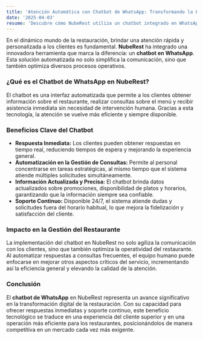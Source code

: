 ```yaml
---
title: 'Atención Automática con Chatbot de WhatsApp: Transformando la Experiencia en Restaurantes'
date: '2025-04-03'
resume: 'Descubre cómo NubeRest utiliza un chatbot integrado en WhatsApp para mejorar la atención al cliente y optimizar la gestión de restaurantes.'
---
```


En el dinámico mundo de la restauración, brindar una atención rápida y personalizada a los clientes es fundamental. **NubeRest** ha integrado una innovadora herramienta que marca la diferencia: un **chatbot en WhatsApp**. Esta solución automatizada no solo simplifica la comunicación, sino que también optimiza diversos procesos operativos.

### ¿Qué es el Chatbot de WhatsApp en NubeRest?

El chatbot es una interfaz automatizada que permite a los clientes obtener información sobre el restaurante, realizar consultas sobre el menú y recibir asistencia inmediata sin necesidad de intervención humana. Gracias a esta tecnología, la atención se vuelve más eficiente y siempre disponible.

### Beneficios Clave del Chatbot

- **Respuesta Inmediata:** Los clientes pueden obtener respuestas en tiempo real, reduciendo tiempos de espera y mejorando la experiencia general.
- **Automatización en la Gestión de Consultas:** Permite al personal concentrarse en tareas estratégicas, al mismo tiempo que el sistema atiende múltiples solicitudes simultáneamente.
- **Información Actualizada y Precisa:** El chatbot brinda datos actualizados sobre promociones, disponibilidad de platos y horarios, garantizando que la información siempre sea confiable.
- **Soporte Continuo:** Disponible 24/7, el sistema atiende dudas y solicitudes fuera del horario habitual, lo que mejora la fidelización y satisfacción del cliente.

### Impacto en la Gestión del Restaurante

La implementación del chatbot en NubeRest no solo agiliza la comunicación con los clientes, sino que también optimiza la operatividad del restaurante. Al automatizar respuestas a consultas frecuentes, el equipo humano puede enfocarse en mejorar otros aspectos críticos del servicio, incrementando así la eficiencia general y elevando la calidad de la atención.

### Conclusión

El **chatbot de WhatsApp** en NubeRest representa un avance significativo en la transformación digital de la restauración. Con su capacidad para ofrecer respuestas inmediatas y soporte continuo, este beneficio tecnológico se traduce en una experiencia del cliente superior y en una operación más eficiente para los restaurantes, posicionándolos de manera competitiva en un mercado cada vez más exigente.
